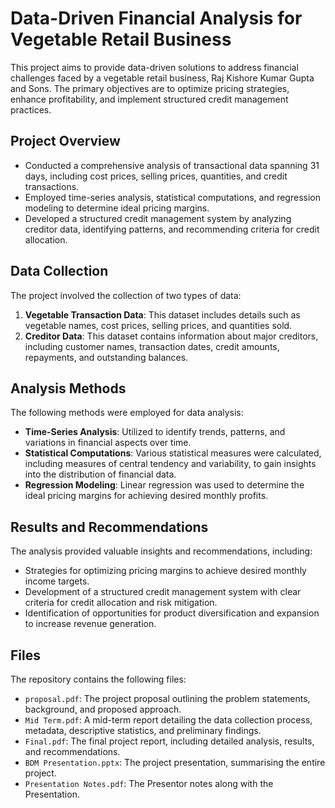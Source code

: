 # Data-Driven Financial Analysis for Vegetable Retail Business

This project aims to provide data-driven solutions to address financial challenges faced by a vegetable retail business, Raj Kishore Kumar Gupta and Sons. The primary objectives are to optimize pricing strategies, enhance profitability, and implement structured credit management practices.

## Project Overview

- Conducted a comprehensive analysis of transactional data spanning 31 days, including cost prices, selling prices, quantities, and credit transactions.
- Employed time-series analysis, statistical computations, and regression modeling to determine ideal pricing margins.
- Developed a structured credit management system by analyzing creditor data, identifying patterns, and recommending criteria for credit allocation.

## Data Collection

The project involved the collection of two types of data:

1. **Vegetable Transaction Data**: This dataset includes details such as vegetable names, cost prices, selling prices, and quantities sold.
2. **Creditor Data**: This dataset contains information about major creditors, including customer names, transaction dates, credit amounts, repayments, and outstanding balances.

## Analysis Methods

The following methods were employed for data analysis:

- **Time-Series Analysis**: Utilized to identify trends, patterns, and variations in financial aspects over time.
- **Statistical Computations**: Various statistical measures were calculated, including measures of central tendency and variability, to gain insights into the distribution of financial data.
- **Regression Modeling**: Linear regression was used to determine the ideal pricing margins for achieving desired monthly profits.

## Results and Recommendations

The analysis provided valuable insights and recommendations, including:

- Strategies for optimizing pricing margins to achieve desired monthly income targets.
- Development of a structured credit management system with clear criteria for credit allocation and risk mitigation.
- Identification of opportunities for product diversification and expansion to increase revenue generation.

## Files

The repository contains the following files:

- `proposal.pdf`: The project proposal outlining the problem statements, background, and proposed approach.
- `Mid Term.pdf`: A mid-term report detailing the data collection process, metadata, descriptive statistics, and preliminary findings.
- `Final.pdf`: The final project report, including detailed analysis, results, and recommendations.
- `BDM Presentation.pptx`: The project presentation, summarising the entire project.
- `Presentation Notes.pdf`: The Presentor notes along with the Presentation.

